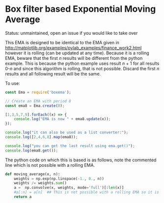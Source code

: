 # Box filter based Exponential Moving Average

Status: unmaintained, open an issue if you would like to take over

This EMA is designed to be identical to the EMA given in http://matplotlib.org/examples/pylab_examples/finance_work2.html
however it is rolling (can be updated at any time). Because it is a rolling EMA, beware that the
first *n* results will be different from the python example. This is because the python example uses
result *n* + 1 for all results 0-*n* and since this algorithm is rolling, that is not possible.
Discard the first *n* results and all following result will be the same.

To use:

```javascript
const Ema = require('boxema');

// Create an EMA with period 8
const ema8 = Ema.create(8);

[1,3,5,7,9].forEach((x) => {
    console.log("EMA is now " + ema8.update(x));
});

console.log("it can also be used as a list converter:");
console.log([2,4,6,8].map(ema8));

console.log("you can get the last result using ema.get()");
console.log(ema8.get());
```


The python code on which this is based is as follows, note the commented line which is not possible
with a rolling EMA.

```python
def moving_average(x, n):
    weights = np.exp(np.linspace(-1., 0., n))
    weights /= weights.sum()
    a =  np.convolve(x, weights, mode='full')[:len(x)]
    #a[:n] = a[n]  ## This is not possible with a rolling EMA so it is removed.
    return a
```

